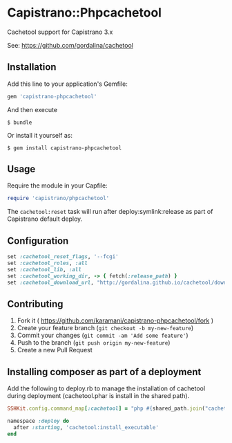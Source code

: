 # Capistrano::Phpcachetool

Cachetool support for Capistrano 3.x

See: https://github.com/gordalina/cachetool

## Installation

Add this line to your application's Gemfile:

```ruby
gem 'capistrano-phpcachetool'
```

And then execute
```
$ bundle
```

Or install it yourself as:

```
$ gem install capistrano-phpcachetool
```

## Usage

Require the module in your Capfile:

```ruby
require 'capistrano/phpcachetool'
```

The `cachetool:reset` task will run after deploy:symlink:release as part of Capistrano default deploy.

## Configuration

```ruby
set :cachetool_reset_flags, '--fcgi'
set :cachetool_roles, :all
set :cachetool_lib, :all
set :cachetool_working_dir, -> { fetch(:release_path) }
set :cachetool_download_url, "http://gordalina.github.io/cachetool/downloads/cachetool.phar"
```

## Contributing

1. Fork it ( https://github.com/karamani/capistrano-phpcachetool/fork )
2. Create your feature branch (`git checkout -b my-new-feature`)
3. Commit your changes (`git commit -am 'Add some feature'`)
4. Push to the branch (`git push origin my-new-feature`)
5. Create a new Pull Request

## Installing composer as part of a deployment

Add the following to deploy.rb to manage the installation of cachetool during deployment (cachetool.phar is install in the shared path).

```ruby
SSHKit.config.command_map[:cachetool] = "php #{shared_path.join("cachetool.phar")}"

namespace :deploy do
  after :starting, 'cachetool:install_executable'
end
```
